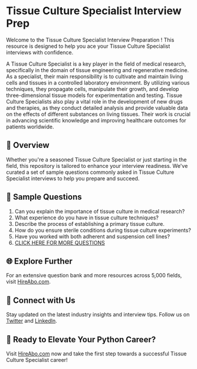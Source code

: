# Tissue Culture Specialist Interview Prep

Welcome to the Tissue Culture Specialist Interview Preparation ! This resource is designed to help you ace your Tissue Culture Specialist interviews with confidence.

A Tissue Culture Specialist is a key player in the field of medical research, specifically in the domain of tissue engineering and regenerative medicine. As a specialist, their main responsibility is to cultivate and maintain living cells and tissues in a controlled laboratory environment. By utilizing various techniques, they propagate cells, manipulate their growth, and develop three-dimensional tissue models for experimentation and testing. Tissue Culture Specialists also play a vital role in the development of new drugs and therapies, as they conduct detailed analysis and provide valuable data on the effects of different substances on living tissues. Their work is crucial in advancing scientific knowledge and improving healthcare outcomes for patients worldwide.

## 🚀 Overview

Whether you're a seasoned Tissue Culture Specialist or just starting in the field, this repository is tailored to enhance your interview readiness. We've curated a set of sample questions commonly asked in Tissue Culture Specialist interviews to help you prepare and succeed.

## 📝 Sample Questions

1. Can you explain the importance of tissue culture in medical research?
2. What experience do you have in tissue culture techniques?
3. Describe the process of establishing a primary tissue culture.
4. How do you ensure sterile conditions during tissue culture experiments?
5. Have you worked with both adherent and suspension cell lines?
6. [CLICK HERE FOR MORE QUESTIONS](https://hireabo.com/job/2_3_34/Tissue%20Culture%20Specialist)

## 🌐 Explore Further

For an extensive question bank and more resources across 5,000 fields, visit [HireAbo.com](https://www.hireabo.com).

## 📱 Connect with Us

Stay updated on the latest industry insights and interview tips. Follow us on [Twitter](https://twitter.com/hireabo) and [LinkedIn](https://www.linkedin.com/in/hire-abo-3609972a8/).

## 🚀 Ready to Elevate Your Python Career?

Visit [HireAbo.com](https://www.hireabo.com) now and take the first step towards a successful Tissue Culture Specialist career!